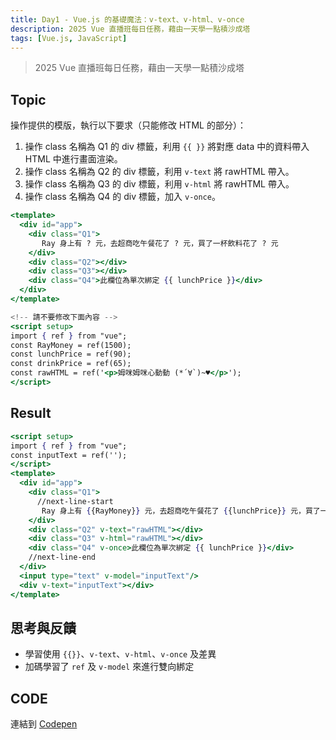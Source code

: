 ```yaml
---
title: Day1 - Vue.js 的基礎魔法：v-text、v-html、v-once
description: 2025 Vue 直播班每日任務，藉由一天學一點積沙成塔
tags: [Vue.js, JavaScript]
---
```

> 2025 Vue 直播班每日任務，藉由一天學一點積沙成塔

## Topic
操作提供的模版，執行以下要求（只能修改 HTML 的部分）：
1. 操作 class 名稱為 Q1 的 div 標籤，利用 `{{ }}` 將對應 data 中的資料帶入 HTML 中進行畫面渲染。
2. 操作 class 名稱為 Q2 的 div 標籤，利用 `v-text` 將 rawHTML 帶入。
3. 操作 class 名稱為 Q3 的 div 標籤，利用 `v-html` 將 rawHTML 帶入。
4. 操作 class 名稱為 Q4 的 div 標籤，加入 `v-once`。

```jsx
<template>
  <div id="app">
    <div class="Q1">
       Ray 身上有 ? 元，去超商吃午餐花了 ? 元，買了一杯飲料花了 ? 元
    </div>
    <div class="Q2"></div>
    <div class="Q3"></div>
    <div class="Q4">此欄位為單次綁定 {{ lunchPrice }}</div>
  </div>
</template>

<!-- 請不要修改下面內容 -->
<script setup>
import { ref } from "vue";
const RayMoney = ref(1500);
const lunchPrice = ref(90);
const drinkPrice = ref(65);
const rawHTML = ref('<p>姆咪姆咪心動動 (*´∀`)~♥</p>');
</script>
```

## Result

```jsx
<script setup>
import { ref } from "vue";
const inputText = ref('');
</script>
<template>
  <div id="app">
    <div class="Q1">
      //next-line-start
       Ray 身上有 {{RayMoney}} 元，去超商吃午餐花了 {{lunchPrice}} 元，買了一杯飲料花了 {{drinkPrice}} 元
    </div>
    <div class="Q2" v-text="rawHTML"></div>
    <div class="Q3" v-html="rawHTML"></div>
    <div class="Q4" v-once>此欄位為單次綁定 {{ lunchPrice }}</div>
    //next-line-end
  </div>
  <input type="text" v-model="inputText"/>
  <div v-text="inputText"></div>
</template>
```

## 思考與反饋
- 學習使用 `{{}}`、`v-text`、`v-html`、`v-once` 及差異
- 加碼學習了 `ref` 及 `v-model` 來進行雙向綁定

## CODE
連結到 [Codepen](https://codepen.io/CloveTseng1026/pen/RNWVzOy)